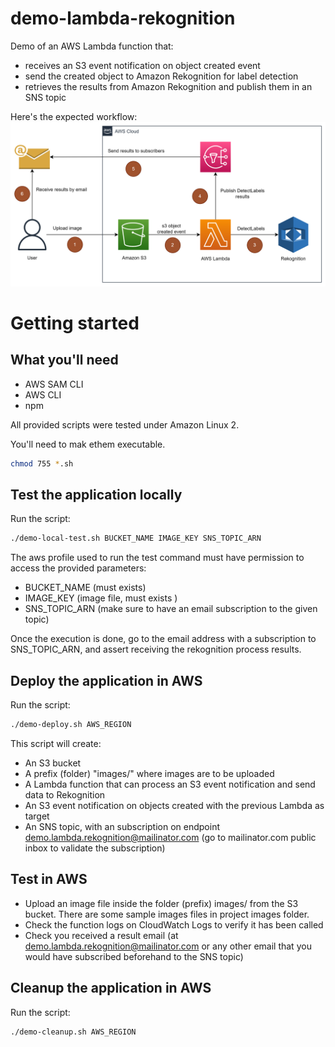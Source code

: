 # demo-lambda-rekognition
Demo of an AWS Lambda function that:
- receives an S3 event notification on object created event
- send the created object to Amazon Rekognition for label detection
- retrieves the results from Amazon Rekognition and publish them in an SNS topic

Here's the expected workflow:
![Alt text](/images/workflow.png?raw=true "Test workflow")

# Getting started

## What you'll need

* AWS SAM CLI
* AWS CLI
* npm
 
All provided scripts were tested under Amazon Linux 2.

You'll need to mak ethem executable.

```bash
chmod 755 *.sh
```

## Test the application locally

Run the script:

```bash
./demo-local-test.sh BUCKET_NAME IMAGE_KEY SNS_TOPIC_ARN
```

The aws profile used to run the test command must have permission to access the provided parameters:
* BUCKET_NAME (must exists)
* IMAGE_KEY (image file, must exists )
* SNS_TOPIC_ARN (make sure to have an email subscription to the given topic)

Once the execution is done, go to the email address with a subscription to SNS_TOPIC_ARN, and assert receiving the rekognition process results.


## Deploy the application in AWS

Run the script:

```bash
./demo-deploy.sh AWS_REGION
```

This script will create:
* An S3 bucket
* A prefix (folder) "images/" where images are to be uploaded
* A Lambda function that can process an S3 event notification and send data to Rekognition
* An S3 event notification on objects created with the previous Lambda as target
* An SNS topic, with an subscription on endpoint demo.lambda.rekognition@mailinator.com (go to mailinator.com public inbox to validate the subscription)


## Test in AWS

* Upload an image file inside the folder (prefix) images/ from the S3 bucket. There are some sample images files in project images folder.
* Check the function logs on CloudWatch Logs to verify it has been called
* Check you received a result email (at demo.lambda.rekognition@mailinator.com or any other email that you would have subscribed beforehand to the SNS topic)


## Cleanup the application in AWS

Run the script:

```bash
./demo-cleanup.sh AWS_REGION
```
